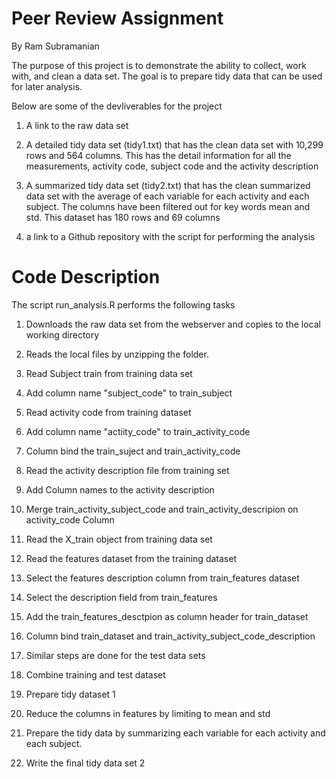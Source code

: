 Peer Review Assignment
======================

By Ram Subramanian

The purpose of this project is to demonstrate the ability to collect, work with, and clean a data set. The goal is to prepare tidy data that can be used for later analysis.

Below are some of the devliverables for the project

1) A link to the raw data set

2) A detailed tidy data set (tidy1.txt) that has the clean data set with 10,299 rows and 564 columns. This has the detail information for all the measurements, activity code, subject code and the activity description

3) A summarized tidy data set (tidy2.txt) that has the clean summarized data set with the average of each variable for each activity and each subject. The columns have been filtered out for key words mean and std. This dataset has 180 rows and 69 columns

4) a link to a Github repository with the script for performing the analysis


Code Description
==================
The script run_analysis.R performs the following tasks

1) Downloads the raw data set from the webserver and copies to the local working directory

2) Reads the local files by unzipping the folder.

3) Read Subject train from training data set

4) Add column name "subject_code" to train_subject

5) Read activity code from training dataset

6) Add column name "actiity_code" to train_activity_code

7) Column bind the train_suject and train_activity_code

8) Read the activity description file from training set

9) Add Column names to the activity description

10) Merge train_activity_subject_code and train_activity_descripion on activity_code Column

11) Read the X_train object from training data set

12) Read the features dataset from the training dataset

13) Select the features description column from train_features dataset

14) Select the description field from train_features

15) Add the train_features_desctpion as column header for train_dataset

16) Column bind train_dataset and train_activity_subject_code_description

17) Similar steps are done for the test data sets

18) Combine training and test dataset

19) Prepare tidy dataset 1

20) Reduce the columns in features by limiting to mean and std

21) Prepare the tidy data by summarizing each variable for each activity and each subject. 

22) Write the final tidy data set 2
